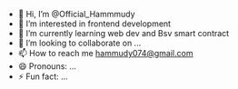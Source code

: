 - 👋 Hi, I’m @Official_Hammmudy
- 👀 I’m interested in frontend development
- 🌱 I’m currently learning web dev and Bsv smart contract
- 💞️ I’m looking to collaborate on ...
- 📫 How to reach me hammudy074@gmail.com
- 😄 Pronouns: ...
- ⚡ Fun fact: ...

<!---
HammmudTech/HammmudTech is a ✨ special ✨ repository because its `README.md` (this file) appears on your GitHub profile.
You can click the Preview link to take a look at your changes.
--->
    
